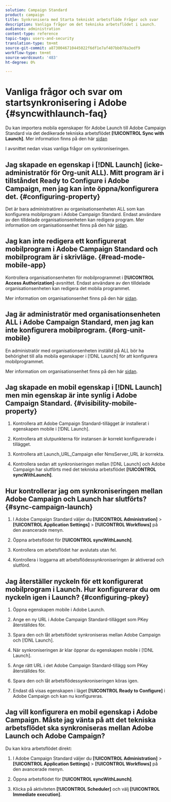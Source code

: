 ```yaml
---
solution: Campaign Standard
product: campaign
title: Synkronisera med Starta tekniskt arbetsflöde Frågor och svar
description: Vanliga frågor om det tekniska arbetsflödet i Launch.
audience: administration
content-type: reference
topic-tags: users-and-security
translation-type: tm+mt
source-git-commit: a8730046710445022f6df1e7af407bb078a3edf9
workflow-type: tm+mt
source-wordcount: '483'
ht-degree: 0%

---
```



# Vanliga frågor och svar om startsynkronisering i Adobe {#syncwithlaunch-faq}

Du kan importera mobila egenskaper för Adobe Launch till Adobe Campaign Standard via det dedikerade tekniska arbetsflödet **[!UICONTROL Sync with Launch]**. Mer information finns på den här [sidan](../../administration/using/technical-workflows.md)

I avsnittet nedan visas vanliga frågor om synkroniseringen.

## Jag skapade en egenskap i [!DNL Launch] (icke-administratör för Org-unit ALL). Mitt program är i tillståndet Ready to Configure i Adobe Campaign, men jag kan inte öppna/konfigurera det. {#configuring-property}

Det är bara administratören av organisationsenheten ALL som kan konfigurera mobilprogram i Adobe Campaign Standard. Endast användare av den tilldelade organisationsenheten kan redigera
program. Mer information om organisationsenhet finns på den här [sidan](../../administration/using/organizational-units.md).

## Jag kan inte redigera ett konfigurerat mobilprogram i Adobe Campaign Standard och mobilprogram är i skrivläge. {#read-mode-mobile-app}

Kontrollera organisationsenheten för mobilprogrammet i **[!UICONTROL Access Authorization]**-avsnittet. Endast användare av den tilldelade organisationsenheten kan redigera det mobila programmet.

Mer information om organisationsenhet finns på den här [sidan](../../administration/using/organizational-units.md).

## Jag är administratör med organisationsenheten ALL i Adobe Campaign Standard, men jag kan inte konfigurera mobilprogram. {#org-unit-mobile}

En administratör med organisationsenheten inställd på ALL bör ha behörighet till alla mobila egenskaper i [!DNL Launch] för att konfigurera mobilprogrammet.

Mer information om organisationsenhet finns på den här [sidan](../../administration/using/organizational-units.md).

## Jag skapade en mobil egenskap i [!DNL Launch] men min egenskap är inte synlig i Adobe Campaign Standard. {#visibility-mobile-property}

1. Kontrollera att Adobe Campaign Standard-tillägget är installerat i egenskapen mobile i [!DNL Launch].

1. Kontrollera att slutpunkterna för instansen är korrekt konfigurerade i tillägget.

1. Kontrollera att Launch_URL_Campaign eller NmsServer_URL är korrekta.

1. Kontrollera sedan att synkroniseringen mellan [!DNL Launch] och Adobe Campaign har slutförts med det tekniska arbetsflödet **[!UICONTROL syncWithLaunch]**.

## Hur kontrollerar jag om synkroniseringen mellan Adobe Campaign och Launch har slutförts? {#sync-campaign-launch}

1. I Adobe Campaign Standard väljer du **[!UICONTROL Administration]** > **[!UICONTROL Application Settings]** > **[!UICONTROL Workflows]** på den avancerade menyn.

1. Öppna arbetsflödet för **[!UICONTROL syncWithLaunch]**.

1. Kontrollera om arbetsflödet har avslutats utan fel.

1. Kontrollera i loggarna att arbetsflödessynkroniseringen är aktiverad och slutförd.

## Jag återställer nyckeln för ett konfigurerat mobilprogram i Launch. Hur konfigurerar du om nyckeln igen i Launch? {#configuring-pkey}

1. Öppna egenskapen mobile i Adobe Launch.

1. Ange en ny URL i Adobe Campaign Standard-tillägget som PKey återställdes för.

1. Spara den och låt arbetsflödet synkroniseras mellan Adobe Campaign och [!DNL Launch].

1. När synkroniseringen är klar öppnar du egenskapen mobile i [!DNL Launch].

1. Ange rätt URL i det Adobe Campaign Standard-tillägg som PKey återställdes för.

1. Spara den och låt arbetsflödessynkroniseringen köras igen.

1. Endast då visas egenskapen i läget **[!UICONTROL Ready to Configure]** i Adobe Campaign och kan nu konfigureras.

## Jag vill konfigurera en mobil egenskap i Adobe Campaign. Måste jag vänta på att det tekniska arbetsflödet ska synkroniseras mellan Adobe Launch och Adobe Campaign?

Du kan köra arbetsflödet direkt:

1. I Adobe Campaign Standard väljer du **[!UICONTROL Administration]** > **[!UICONTROL Application Settings]** > **[!UICONTROL Workflows]** på den avancerade menyn.

1. Öppna arbetsflödet för **[!UICONTROL syncWithLaunch]**.

1. Klicka på aktiviteten **[!UICONTROL Scheduler]** och välj **[!UICONTROL Immediate execution]**.
